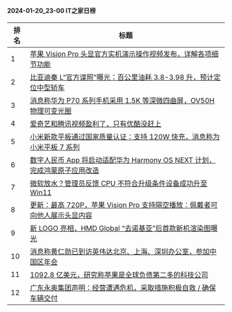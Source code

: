 #### 2024-01-20_23-00  IT之家日榜

| 排名 | 标题|
| --- | ---|
| 1 | [苹果 Vision Pro 头显官方实机演示操作视频发布，详解各项细节功能](https://www.ithome.com/0/746/274.htm) |
| 2 | [比亚迪秦 L“官方谍照”曝光：百公里油耗 3.8-3.98 升，预计定位中型轿车](https://www.ithome.com/0/746/272.htm) |
| 3 | [消息称华为 P70 系列手机采用 1.5K 等深微四曲屏，OV50H 物理可变光圈](https://www.ithome.com/0/746/345.htm) |
| 4 | [爱奇艺和腾讯视频盈利了，只有优酷没赶上](https://www.ithome.com/0/746/370.htm) |
| 5 | [小米新款平板通过国家质量认证：支持 120W 快充，消息称为小米平板 7 系列](https://www.ithome.com/0/746/369.htm) |
| 6 | [数字人民币 App 将启动适配华为 Harmony OS NEXT 计划，完成鸿蒙原子应用改造](https://www.ithome.com/0/746/336.htm) |
| 7 | [微软放水？管理员反馈 CPU 不符合升级条件设备成功升至 Win11](https://www.ithome.com/0/746/330.htm) |
| 8 | [更新：最高 720P，苹果 Vision Pro 支持隔空播放：佩戴者可向他人展示头显内容](https://www.ithome.com/0/746/282.htm) |
| 9 | [新 LOGO 亮相，HMD Global “去诺基亚”后首款新机渲染图曝光](https://www.ithome.com/0/746/311.htm) |
| 10 | [消息称黄仁勋已到访英伟达北京、上海、深圳办公室，参加中国区年会](https://www.ithome.com/0/746/374.htm) |
| 11 | [1092.8 亿美元，研究称苹果是全球负债第二多的科技公司](https://www.ithome.com/0/746/285.htm) |
| 12 | [广东永奥集团声明：经营遭遇危机，采取措施积极自救 / 确保车辆交付](https://www.ithome.com/0/746/354.htm) |
